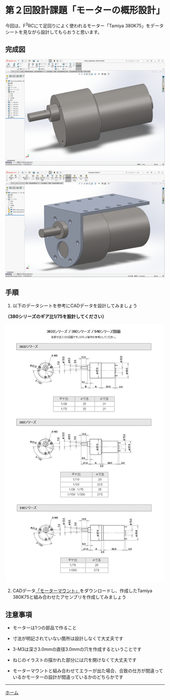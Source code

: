 # 第２回設計課題「モーターの概形設計」
今回は、F<sup>3</sup>RCにて足回りによく使われるモーター「Tamiya 380K75」をデータシートを見ながら設計してもらおうと思います。

## 完成図

![スクリーンショット (28)](./img/%E3%82%B9%E3%82%AF%E3%83%AA%E3%83%BC%E3%83%B3%E3%82%B7%E3%83%A7%E3%83%83%E3%83%88%20(28).png)

![スクリーンショット (29)](./img/%E3%82%B9%E3%82%AF%E3%83%AA%E3%83%BC%E3%83%B3%E3%82%B7%E3%83%A7%E3%83%83%E3%83%88%20(29).png)


## 手順
1. 以下のデータシートを参考にCADデータを設計してみましょう

**（380シリーズのギア比1/75を設計してください）**

![motorsize.jpeg](./img/motorsize.jpeg)

2. CADデータ[「モーターマウント」](./CAD_data/Tamiya_MotorMount.SLDPRT)をダウンロードし、作成したTamiya 380K75と組み合わせたアセンブリを作成してみましょう


## 注意事項
* モーターは1つの部品で作ること

* 寸法が明記されていない箇所は設計しなくて大丈夫です

* 3-M3は深さ3.0mmの直径3.0mmの穴を作成するということです

* ねじのイラストの描かれた部分には穴を開けなくて大丈夫です

* モーターマウントと組み合わせてエラーが出た場合、合致の仕方が間違っているかモーターの設計が間違っているかのどちらかです

---

[ホーム](index.md)